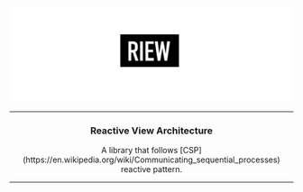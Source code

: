 ![Riew logo](./assets/riew.jpg)

---

<h3 align="center">Reactive View Architecture</h3>
<p align="center">A library that follows [CSP](https://en.wikipedia.org/wiki/Communicating_sequential_processes) reactive pattern.</p>

---
